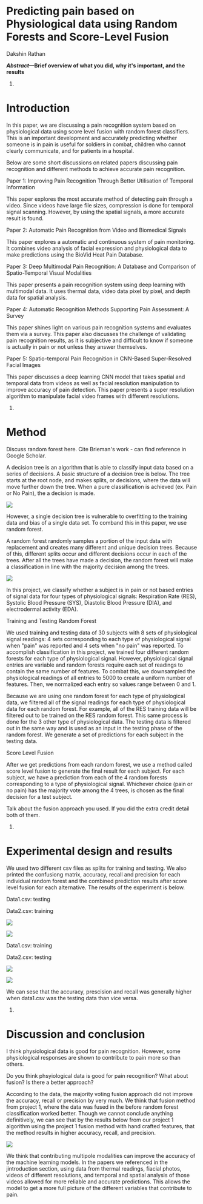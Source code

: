 # Predicting pain based on Physiological data using Random Forests and Score-Level Fusion

Dakshin Rathan

**_Abstract_—Brief overview of what you did, why it&#39;s important, and the results**

1.
# Introduction

In this paper, we are discussing a pain recognition system based on physiological data using score level fusion with random forest classifiers. This is an important development and accurately predicting whether someone is in pain is useful for soldiers in combat, children who cannot clearly communicate, and for patients in a hospital.

Below are some short discussions on related papers discussing pain recognition and different methods to achieve accurate pain recognition.

Paper 1: Improving Pain Recognition Through Better Utilisation of Temporal Information

This paper explores the most accurate method of detecting pain through a video. Since videos have large file sizes, compression is done for temporal signal scanning. However, by using the spatial signals, a more accurate result is found.

Paper 2: Automatic Pain Recognition from Video and Biomedical Signals

This paper explores a automatic and continuous system of pain monitoring. It combines video analysis of facial expression and physiological data to make predictions using the BioVid Heat Pain Database.

Paper 3: Deep Multimodal Pain Recognition: A Database and Comparison of Spatio-Temporal Visual Modalities

This paper presents a pain recognition system using deep learning with multimodal data. It uses thermal data, video data pixel by pixel, and depth data for spatial analysis.

Paper 4: Automatic Recognition Methods Supporting Pain Assessment: A Survey

This paper shines light on various pain recognition systems and evaluates them via a survey. This paper also discusses the challenge of validating pain recognition results, as it is subjective and difficult to know if someone is actually in pain or not unless they answer themselves.

Paper 5: Spatio-temporal Pain Recognition in CNN-Based Super-Resolved Facial Images

This paper discusses a deep learning CNN model that takes spatial and temporal data from videos as well as facial resolution manipulation to improve accuracy of pain detection. This paper presents a super resolution algorithm to manipulate facial video frames with different resolutions.

1.
# Method

Discuss random forest here. Cite Brieman&#39;s work - can find reference in Google Scholar.

A decision tree is an algorithm that is able to classify input data based on a series of decisions. A basic structure of a decision tree is below. The tree starts at the root node, and makes splits, or decisions, where the data will move further down the tree. When a pure classification is achieved (ex. Pain or No Pain), the a decision is made.

![](RackMultipart20210904-4-35umen_html_95198936573ac3d8.jpg)

However, a single decision tree is vulnerable to overfitting to the training data and bias of a single data set. To comband this in this paper, we use random forest.

A random forest randomly samples a portion of the input data with replacement and creates many different and unique decision trees. Because of this, different splits occur and different decisions occur in each of the trees. After all the trees have made a decision, the random forest will make a classification in line with the majority decision among the trees.

![](RackMultipart20210904-4-35umen_html_3cdcb802ffbd1f0e.jpg)

In this project, we classify whether a subject is in pain or not based entries of signal data for four types of physiological signals: Respiration Rate (RES), Systolic Blood Pressure (SYS), Diastolic Blood Pressure (DIA), and electrodermal activity (EDA).

Training and Testing Random Forest

We used training and testing data of 30 subjects with 8 sets of physiological signal readings: 4 sets corresponding to each type of physiological signal when &quot;pain&quot; was reported and 4 sets when &quot;no pain&quot; was reported. To accomplish classification in this project, we trained four different random forests for each type of physiological signal. However, physiological signal entries are variable and random forests require each set of readings to contain the same number of features. To combat this, we downsampled the physiological readings of all entries to 5000 to create a uniform number of features. Then, we normalized each entry so values range between 0 and 1.

Because we are using one random forest for each type of physiological data, we filtered all of the signal readings for each type of physiological data for each random forest. For example, all of the RES training data will be filtered out to be trained on the RES random forest. This same process is done for the 3 other type of physiological data. The testing data is filtered out in the same way and is used as an input in the testing phase of the random forest. We generate a set of predictions for each subject in the testing data.

Score Level Fusion

After we get predictions from each random forest, we use a method called score level fusion to generate the final result for each subject. For each subject, we have a prediction from each of the 4 random forests corresponding to a type of physiological signal. Whichever choice (pain or no pain) has the majority vote among the 4 trees, is chosen as the final decision for a test subject.

Talk about the fusion approach you used. If you did the extra credit detail both of them.

1.
# Experimental design and results

We used two different csv files as splits for training and testing. We also printed the confusiong matrix, accuracy, recall and precision for each individual random forest and the combined prediction results after score level fusion for each alternative. The results of the experiment is below.

Data1.csv: testing

Data2.csv: training

![](RackMultipart20210904-4-35umen_html_cbec8e863ad8e05d.png)

![](RackMultipart20210904-4-35umen_html_b4a18237baf75ab2.png)

Data1.csv: training

Data2.csv: testing

![](RackMultipart20210904-4-35umen_html_5aee6ae6c04ce013.png)

![](RackMultipart20210904-4-35umen_html_d4ec5e4608849a2e.png)

We can sese that the accuracy, prescision and recall was generally higher when data1.csv was the testing data than vice versa.

1.
# Discussion and conclusion

I think physiological data is good for pain recognition. However, some physiological responses are shown to contribute to pain more so than others.

Do you think phsyiological data is good for pain recognition? What about fusion? Is there a better approach?

According to the data, the majority voting fusion approach did not improve the accuracy, recall or precision by very much. We think that fusion method from project 1, where the data was fused in the before random forest classification worked better. Though we cannot conclude anything definitively, we can see that by the results below from our project 1 algorithm using the project 1 fusion method with hand crafted features, that the method results in higher accuracy, recall, and precision.

![](RackMultipart20210904-4-35umen_html_be31549f3855d638.png)

We think that contributing multipole modalities can improve the accuracy of the machine learning models. In the papers we referenced in the jintroduction section, using data from thermal readings, fiacial photos, videos of different resolutions, and temporal and spatial analysis of those videos allowed for more reliable and accurate predictions. This allows the model to get a more full picture of the different variables that contribute to pain.
